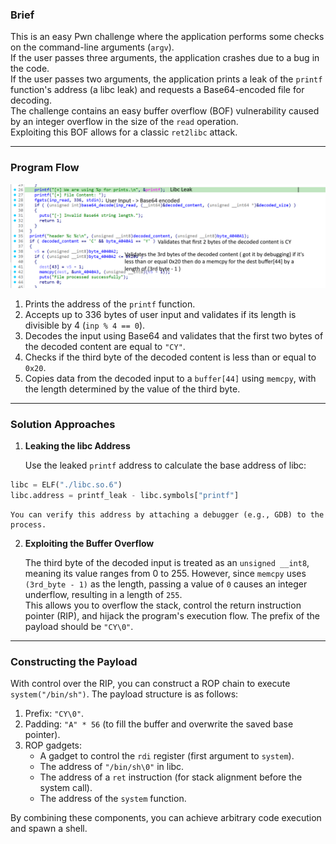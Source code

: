 ### Brief

This is an easy Pwn challenge where the application performs some checks on the command-line arguments (`argv`). <br>
If the user passes three arguments, the application crashes due to a bug in the code. <br>
If the user passes two arguments, the application prints a leak of the `printf` function's address (a libc leak) and requests a Base64-encoded file for decoding.<br> The challenge contains an easy buffer overflow (BOF) vulnerability caused by an integer overflow in the size of the `read` operation.<br> Exploiting this BOF allows for a classic `ret2libc` attack.

---

### Program Flow

![Program flow](image.png)

1. Prints the address of the `printf` function.
2. Accepts up to 336 bytes of user input and validates if its length is divisible by 4 (`inp % 4 == 0`).
3. Decodes the input using Base64 and validates that the first two bytes of the decoded content are equal to `"CY"`.
4. Checks if the third byte of the decoded content is less than or equal to `0x20`.
5. Copies data from the decoded input to a `buffer[44]` using `memcpy`, with the length determined by the value of the third byte.

---

### Solution Approaches


1. **Leaking the libc Address**

    Use the leaked `printf` address to calculate the base address of libc:

```py
libc = ELF("./libc.so.6")
libc.address = printf_leak - libc.symbols["printf"]
```
    
    You can verify this address by attaching a debugger (e.g., GDB) to the process.

2. **Exploiting the Buffer Overflow**

    The third byte of the decoded input is treated as an `unsigned __int8`, meaning its value ranges from 0 to 255. However, since `memcpy` uses `(3rd_byte - 1)` as the length, passing a value of `0` causes an integer underflow, resulting in a length of `255`.<br> This allows you to overflow the stack, control the return instruction pointer (RIP), and hijack the program's execution flow. The prefix of the payload should be `"CY\0"`.

---

### Constructing the Payload

With control over the RIP, you can construct a ROP chain to execute `system("/bin/sh")`. The payload structure is as follows:

1. Prefix: `"CY\0"`.
2. Padding: `"A" * 56` (to fill the buffer and overwrite the saved base pointer).
3. ROP gadgets:
    - A gadget to control the `rdi` register (first argument to `system`).
    - The address of `"/bin/sh\0"` in libc.
    - The address of a `ret` instruction (for stack alignment before the system call).
    - The address of the `system` function.

By combining these components, you can achieve arbitrary code execution and spawn a shell.
